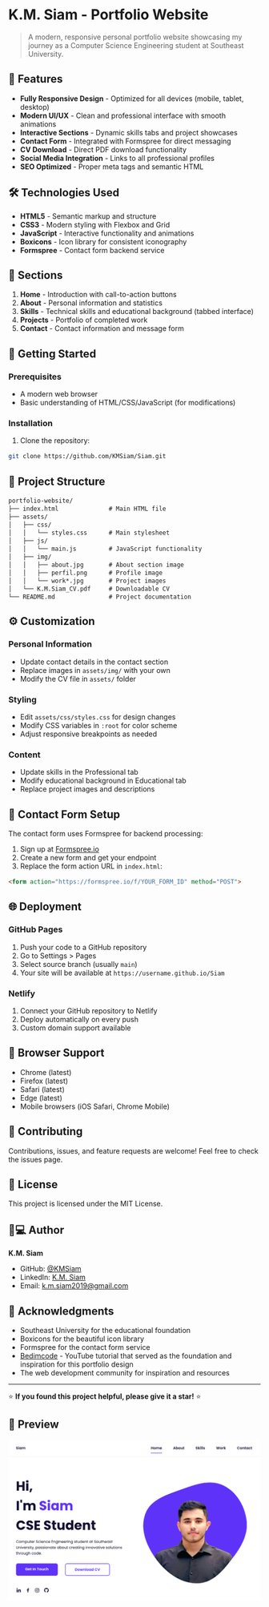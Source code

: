 # K.M. Siam - Portfolio Website

> A modern, responsive personal portfolio website showcasing my journey as a Computer Science Engineering student at Southeast University.

## 🌟 Features

- **Fully Responsive Design** - Optimized for all devices (mobile, tablet, desktop)
- **Modern UI/UX** - Clean and professional interface with smooth animations
- **Interactive Sections** - Dynamic skills tabs and project showcases
- **Contact Form** - Integrated with Formspree for direct messaging
- **CV Download** - Direct PDF download functionality
- **Social Media Integration** - Links to all professional profiles
- **SEO Optimized** - Proper meta tags and semantic HTML

## 🛠️ Technologies Used

- **HTML5** - Semantic markup and structure
- **CSS3** - Modern styling with Flexbox and Grid
- **JavaScript** - Interactive functionality and animations
- **Boxicons** - Icon library for consistent iconography
- **Formspree** - Contact form backend service

## 📱 Sections

1. **Home** - Introduction with call-to-action buttons
2. **About** - Personal information and statistics
3. **Skills** - Technical skills and educational background (tabbed interface)
4. **Projects** - Portfolio of completed work
5. **Contact** - Contact information and message form

## 🚀 Getting Started

### Prerequisites
- A modern web browser
- Basic understanding of HTML/CSS/JavaScript (for modifications)

### Installation

1. Clone the repository:
```bash
git clone https://github.com/KMSiam/Siam.git
```

## 📁 Project Structure

```
portfolio-website/
├── index.html              # Main HTML file
├── assets/
│   ├── css/
│   │   └── styles.css      # Main stylesheet
│   ├── js/
│   │   └── main.js         # JavaScript functionality
│   ├── img/
│   │   ├── about.jpg       # About section image
│   │   ├── perfil.png      # Profile image
│   │   └── work*.jpg       # Project images
│   └── K.M.Siam_CV.pdf     # Downloadable CV
└── README.md               # Project documentation
```

## ⚙️ Customization

### Personal Information
- Update contact details in the contact section
- Replace images in `assets/img/` with your own
- Modify the CV file in `assets/` folder

### Styling
- Edit `assets/css/styles.css` for design changes
- Modify CSS variables in `:root` for color scheme
- Adjust responsive breakpoints as needed

### Content
- Update skills in the Professional tab
- Modify educational background in Educational tab
- Replace project images and descriptions

## 📧 Contact Form Setup

The contact form uses Formspree for backend processing:

1. Sign up at [Formspree.io](https://formspree.io)
2. Create a new form and get your endpoint
3. Replace the form action URL in `index.html`:
```html
<form action="https://formspree.io/f/YOUR_FORM_ID" method="POST">
```

## 🌐 Deployment

### GitHub Pages
1. Push your code to a GitHub repository
2. Go to Settings > Pages
3. Select source branch (usually `main`)
4. Your site will be available at `https://username.github.io/Siam`

### Netlify
1. Connect your GitHub repository to Netlify
2. Deploy automatically on every push
3. Custom domain support available

## 📱 Browser Support

- Chrome (latest)
- Firefox (latest)
- Safari (latest)
- Edge (latest)
- Mobile browsers (iOS Safari, Chrome Mobile)

## 🤝 Contributing

Contributions, issues, and feature requests are welcome! Feel free to check the issues page.

## 📄 License

This project is licensed under the MIT License.

## 👨💻 Author

**K.M. Siam**
- GitHub: [@KMSiam](https://github.com/KMSiam)
- LinkedIn: [K.M. Siam](https://www.linkedin.com/in/km-siam-973723291/)
- Email: k.m.siam2019@gmail.com

## 🙏 Acknowledgments

- Southeast University for the educational foundation
- Boxicons for the beautiful icon library
- Formspree for the contact form service
- [Bedimcode](https://youtu.be/AKNvTxWOdKw?si=MYaoNCWdW43b78JH) - YouTube tutorial that served as the foundation and inspiration for this portfolio design
- The web development community for inspiration and resources

---

⭐ **If you found this project helpful, please give it a star!** ⭐

## 📸 Preview

![Portfolio Preview](preview.png)